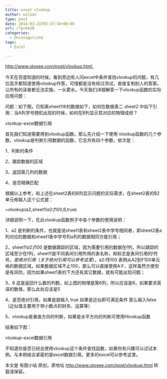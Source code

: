 ```yaml
---
title: excel vlookup
author: wiloon
type: post
date: 2014-03-21T05:37:34+00:00
url: /?p=6420
categories:
  - Uncategorized
tags:
  - Excel

---
```

<span style="line-height: 1.5em;">http://www.utosee.com/post/vlookup.html 

今天在百度知道的时候，看到旁边有人问excel中条件查找vlookup的问题，有几位高手都知道使用vlookup作答，可惜都是没有经过测试，直接复制别人的答案，让所有的读者都无法实施，一头雾水。今天我们详细解答一下vlookup函数的实际应用问题：



问题：如下图，已知表sheet1中的数据如下，如何在数据表二 sheet2 中如下引用：当A列学号随机出现的时候，如何在B列显示其对应的物理成绩？



vlookup-excel数据引用



首先我们知道需要用到vlookup函数，那么先介绍一下使用 vlookup函数的几个参数，vlookup是判断引用数据的函数，它总共有四个参数，依次是：



1、判断的条件

2、跟踪数据的区域

3、返回第几列的数据

4、是否精确匹配



根据以上参考，和上述在sheet2表的B列显示问题的实际需求，在sheet2表的B2单元格输入这个公式是：



=vlookup(a2,sheet1!$a$2:$f$100,6,true)



详细说明一下，在此vlookup函数例子中各个参数的使用说明：



1、a2 是判断的条件，也就是说sheet1表和sheet2表中学号相同者，即sheet2表a列对应的数据和sheet1表中学号列a列的数据相同方能引用；

2、sheet1!$a$2:$f$100 是数据跟踪的区域，因为需要引用的数据在f列，所以跟踪的区域至少在f列，sheet1!是不同表间引用所用的表名称，和标志是表间引用的!符号，$是绝对引用（关于绝对引用可以参考这里），$a$2:$f$100 表明从A2到F100单元格的数据区域，如果数据区域不止100，那么可以直接使用A:F，这样虽然方便但是有风险，因为如果sheet1表的下方还有其它数据，就有可能出现问题；

3、6 这是返回什么数的列数，如上图的物理是第6列，所以应该是6，如果要求英语的数值，那么此处应该是5

4、是否绝对引用，如果是就输入 true 如果是近似即可满足条件 那么输入false （近似值主要用于带小数点的财务、运算等）

5、vlookup是垂直方向的判断，如果是水平方向的判断可使用Hlookup函数



结果如下图：



vlookup-excel数据引用



不知道你是否已经会使用vlookup这个条件查找函数，如果你有兴趣可以试试本例。与本例结合紧密的是excel数据引用，更多的excel可以参考这里。



本文是 有图小站 原创，原地址 http://www.utosee.com/post/vlookup.html 转载请保留。